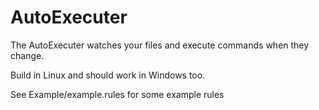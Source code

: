 # AutoExecuter

The AutoExecuter watches your files and execute commands when they change.

Build in Linux and should work in Windows too.

See Example/example.rules for some example rules
